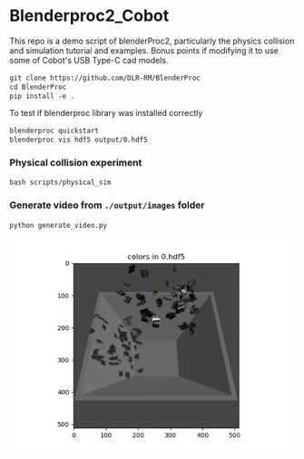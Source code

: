 # Blenderproc2_Cobot
This repo is a demo script of blenderProc2, particularly the physics collision and simulation tutorial and examples. Bonus points if modifying it to use some of Cobot's USB Type-C cad models.

```
git clone https://github.com/DLR-RM/BlenderProc
cd BlenderProc
pip install -e .
```
To test if blenderproc library was installed correctly
```
blenderproc quickstart
blenderproc vis hdf5 output/0.hdf5
```

### Physical collision experiment
```
bash scripts/physical_sim
```

### Generate video from `./output/images` folder
```
python generate_video.py
```



![plot](https://github.com/D-YF/BlenderProc2_Cobot/blob/main/output/demo.png)

